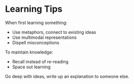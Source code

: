 # Learning Tips

When first learning something:
- Use metaphors, connect to existing ideas
- Use multimodal representations
- Dispell misconceptions

To maintain knowledge:
- Recall instead of re-reading
- Space out learning

Go deep with ideas, write up an explanation to someone else.
